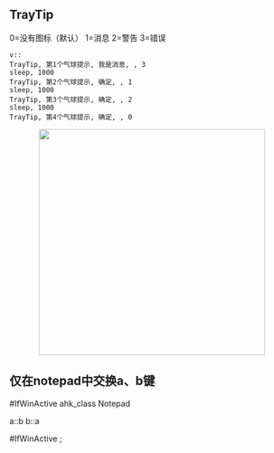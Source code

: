 ## TrayTip

0=没有图标（默认）
1=消息
2=警告
3=错误

```
v::
TrayTip, 第1个气球提示, 我是消息, , 3
sleep, 1000
TrayTip, 第2个气球提示, 确定, , 1
sleep, 1000
TrayTip, 第3个气球提示, 确定, , 2
sleep, 1000
TrayTip, 第4个气球提示, 确定, , 0
```
<p align="center"><img src="https://cdn.jsdelivr.net/gh/zb9678/img@main/up1/01.13:19:18:25.png" style="width:400px;"></p>


##  仅在notepad中交换a、b键

#IfWinActive ahk_class Notepad

a::b 
b::a

#IfWinActive ;